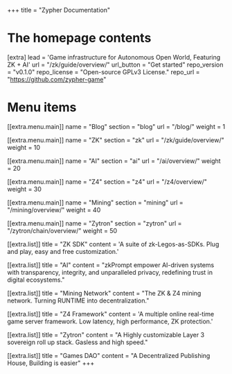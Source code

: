 +++
title = "Zypher Documentation"


# The homepage contents
[extra]
lead = 'Game infrastructure for Autonomous Open World, Featuring ZK + AI'
url = "/zk/guide/overview/"
url_button = "Get started"
repo_version = "v0.1.0"
repo_license = "Open-source GPLv3 License."
repo_url = "https://github.com/zypher-game"

# Menu items
[[extra.menu.main]]
name = "Blog"
section = "blog"
url = "/blog/"
weight = 1

[[extra.menu.main]]
name = "ZK"
section = "zk"
url = "/zk/guide/overview/"
weight = 10

[[extra.menu.main]]
name = "AI"
section = "ai"
url = "/ai/overview/"
weight = 20

[[extra.menu.main]]
name = "Z4"
section = "z4"
url = "/z4/overview/"
weight = 30

[[extra.menu.main]]
name = "Mining"
section = "mining"
url = "/mining/overview/"
weight = 40

[[extra.menu.main]]
name = "Zytron"
section = "zytron"
url = "/zytron/chain/overview/"
weight = 50

[[extra.list]]
title = "ZK SDK"
content = 'A suite of zk-Legos-as-SDKs. Plug and play, easy and free customization.'

[[extra.list]]
title = "AI"
content = "zkPrompt empower AI-driven systems with transparency, integrity, and unparalleled privacy, redefining trust in digital ecosystems."

[[extra.list]]
title = "Mining Network"
content = "The ZK & Z4 mining network. Turning RUNTIME into decentralization."

[[extra.list]]
title = "Z4 Framework"
content = 'A multiple online real-time game server framework. Low latency, high performance, ZK protection.'

[[extra.list]]
title = "Zytron"
content = "A Highly customizable Layer 3 sovereign roll up stack. Gasless and high speed."

[[extra.list]]
title = "Games DAO"
content = "A Decentralized Publishing House, Building is easier"
+++
